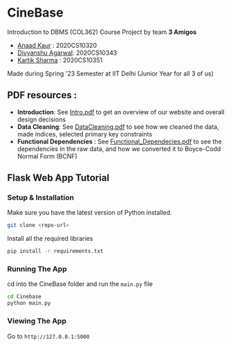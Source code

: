 # CineBase
Introduction to DBMS (COL362) Course Project by team **3 Amigos**
- [Anaad Kaur](https://github.com/AnaadKaur) : 2020CS10320 
- [Divyanshu Agarwal](https://github.com/div652): 2020CS10343 
- [Kartik Sharma](https://github.com/kartkerb02) : 2020CS10351
  
Made during Spring '23 Semester at IIT Delhi (Junior Year for all 3 of us)

## PDF resources : 
- **Introduction**: See [Intro.pdf](Intro.pdf) to get an overview of our website and overall design decisions
- **Data Cleaning**: See [DataCleaning.pdf](DataCleaning.pdf) to see how we cleaned the data, made indices, selected primary key constraints
- **Functional Dependencies** : See [Functional_Dependecies.pdf](Functional_Dependencies.pdf) to see the dependencies in the raw data, and how we converted it to Boyce-Codd Normal Form (BCNF)

## Flask Web App Tutorial

### Setup & Installation

Make sure you have the latest version of Python installed.

```bash
git clone <repo-url>
```

Install all the required libraries 

```bash
pip install -r requirements.txt
```

### Running The App

cd into the CineBase folder and run the ``main.py`` file
```bash
cd Cinebase
python main.py
```

### Viewing The App

Go to `http://127.0.0.1:5000`
